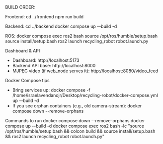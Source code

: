 BUILD ORDER: 

Frontend: 
cd ../frontend
npm run build

Backend: 
cd ../backend
docker compose up --build -d

ROS: 
docker compose exec ros2 bash
source /opt/ros/humble/setup.bash
source install/setup.bash
ros2 launch recycling_robot robot.launch.py



Dashboard & API

- Dashboard: http://localhost:5173
- Backend API base: http://localhost:8000
- MJPEG video (if web_node serves it): http://localhost:8080/video_feed

Docker Compose tips

- Bring services up:
  docker compose -f /home/israelavendanojr/Desktop/recycling-robot/docker-compose.yml up --build -d
- If you see orphan containers (e.g., old camera-stream):
  docker compose down --remove-orphans


Commands to run
docker compose down --remove-orphans
docker compose up --build -d
docker compose exec ros2 bash -lc "source /opt/ros/humble/setup.bash && colcon build && source install/setup.bash && ros2 launch recycling_robot robot.launch.py"